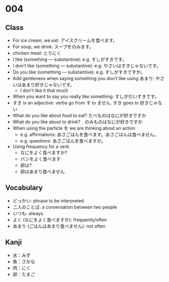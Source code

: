 # 004

## Class

- For ice cream, we eat: アイスクリームを食べます。
- For soup, we drink: スープをのみます。
- chicken meat: とりにく
- I like (something — substantive): e.g. すしがすきです。
- I don't like (something — substantive): e.g. やさいはすきじゃないです。
- Do you like (something — substantive): e.g. すしがすきですか。
- Add gentleness when saying something you don't like using あまり: やさいはあまり好きじゃないです。
  - I don't like it that much
- When you want to say you really like something: すしがだいすきです。
- すき is an adjective: verbs go from す to ません. すき goes to 好きじゃない
- What do you like about food to eat? たべものはなにが好きですか
- What do you like about to drink?　のみものはなにが好きですか
- When using the particle を we are thinking about an action
  - e.g. affirmations: あさごはんを食べます。あさごはんは食べません。
  - e.g. questions: あさごはんを食べますか。
- Using frequency for a verb
  - なにをよく食べますか?
  - パンをよく食べます
  - 卵は?
  - 卵はあまり食べません

## Vocabulary

- どっかい: phrase to be interpreted
- 二人のことば: a conversation between two people
- いつも: always
- よく (なにをよく食べますか): frequently/often
- あまり (ごはんはあまり食べません): not often

## Kanji

- 水：みず
- 魚：さかな
- 肉：にく
- 卵：たまご
